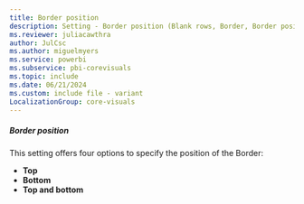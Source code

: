 ```yaml
---
title: Border position
description: Setting - Border position (Blank rows, Border, Border position)
ms.reviewer: juliacawthra
author: JulCsc
ms.author: miguelmyers
ms.service: powerbi
ms.subservice: pbi-corevisuals
ms.topic: include
ms.date: 06/21/2024
ms.custom: include file - variant
LocalizationGroup: core-visuals
---
```

##### Border position

This setting offers four options to specify the position of the Border:

- **Top**
- **Bottom**
- **Top and bottom**
